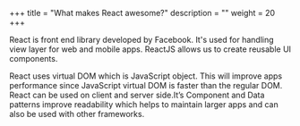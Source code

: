 +++
title = "What makes React awesome?"
description = ""
weight = 20
+++

React is front end library developed by Facebook. It's used for handling view layer for web and mobile apps. ReactJS allows us to create reusable UI components.

React uses virtual DOM which is JavaScript object. This will improve apps performance since JavaScript virtual DOM is faster than the regular DOM.
React can be used on client and server side.It’s Component and Data patterns improve readability which helps to maintain larger apps and can also be used with other frameworks.
